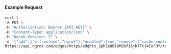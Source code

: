 <!-- Code generated for API Clients. DO NOT EDIT. -->

#### Example Request

```bash
curl \
-X PUT \
-H "Authorization: Bearer {API_KEY}" \
-H "Content-Type: application/json" \
-H "Ngrok-Version: 2" \
-d '{"add":{"x-frontend":"ngrok"},"enabled":true,"remove":["cache-control"]}' \
https://api.ngrok.com/edges/https/edghts_2phZe8Bt8M2Of16jh7Ftj4IoFUY/routes/edghtsrt_2phZe7yuQlPB952PbHFucZeoRAC/request_headers
```
